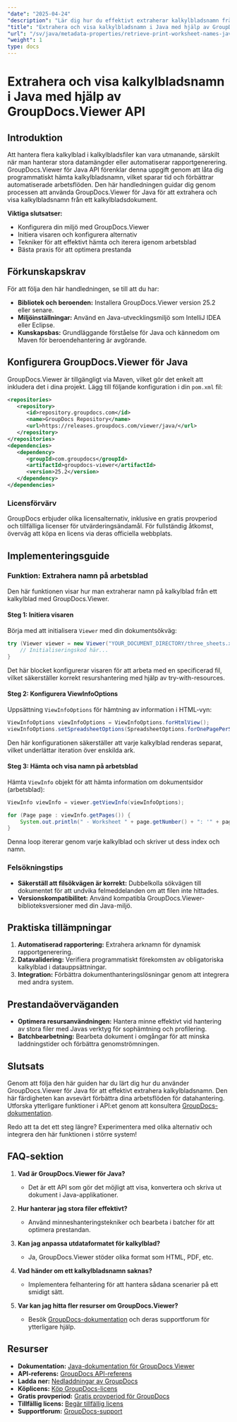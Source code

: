 ```yaml
---
"date": "2025-04-24"
"description": "Lär dig hur du effektivt extraherar kalkylbladsnamn från kalkylblad med GroupDocs.Viewer för Java. Perfekt för att förbättra dina arbetsflöden för dokumentautomation."
"title": "Extrahera och visa kalkylbladsnamn i Java med hjälp av GroupDocs.Viewer API"
"url": "/sv/java/metadata-properties/retrieve-print-worksheet-names-java-groupdocs-viewer/"
"weight": 1
type: docs
---
```

# Extrahera och visa kalkylbladsnamn i Java med hjälp av GroupDocs.Viewer API

## Introduktion

Att hantera flera kalkylblad i kalkylbladsfiler kan vara utmanande, särskilt när man hanterar stora datamängder eller automatiserar rapportgenerering. GroupDocs.Viewer för Java API förenklar denna uppgift genom att låta dig programmatiskt hämta kalkylbladsnamn, vilket sparar tid och förbättrar automatiserade arbetsflöden. Den här handledningen guidar dig genom processen att använda GroupDocs.Viewer för Java för att extrahera och visa kalkylbladsnamn från ett kalkylbladsdokument.

**Viktiga slutsatser:**
- Konfigurera din miljö med GroupDocs.Viewer
- Initiera visaren och konfigurera alternativ
- Tekniker för att effektivt hämta och iterera igenom arbetsblad
- Bästa praxis för att optimera prestanda

## Förkunskapskrav

För att följa den här handledningen, se till att du har:

- **Bibliotek och beroenden:** Installera GroupDocs.Viewer version 25.2 eller senare.
- **Miljöinställningar:** Använd en Java-utvecklingsmiljö som IntelliJ IDEA eller Eclipse.
- **Kunskapsbas:** Grundläggande förståelse för Java och kännedom om Maven för beroendehantering är avgörande.

## Konfigurera GroupDocs.Viewer för Java

GroupDocs.Viewer är tillgängligt via Maven, vilket gör det enkelt att inkludera det i dina projekt. Lägg till följande konfiguration i din `pom.xml` fil:

```xml
<repositories>
   <repository>
      <id>repository.groupdocs.com</id>
      <name>GroupDocs Repository</name>
      <url>https://releases.groupdocs.com/viewer/java/</url>
   </repository>
</repositories>
<dependencies>
   <dependency>
      <groupId>com.groupdocs</groupId>
      <artifactId>groupdocs-viewer</artifactId>
      <version>25.2</version>
   </dependency>
</dependencies>
```

### Licensförvärv

GroupDocs erbjuder olika licensalternativ, inklusive en gratis provperiod och tillfälliga licenser för utvärderingsändamål. För fullständig åtkomst, överväg att köpa en licens via deras officiella webbplats.

## Implementeringsguide

### Funktion: Extrahera namn på arbetsblad

Den här funktionen visar hur man extraherar namn på kalkylblad från ett kalkylblad med GroupDocs.Viewer.

#### Steg 1: Initiera visaren

Börja med att initialisera `Viewer` med din dokumentsökväg:

```java
try (Viewer viewer = new Viewer("YOUR_DOCUMENT_DIRECTORY/three_sheets.xlsx")) {
    // Initialiseringskod här...
}
```

Det här blocket konfigurerar visaren för att arbeta med en specificerad fil, vilket säkerställer korrekt resurshantering med hjälp av try-with-resources.

#### Steg 2: Konfigurera ViewInfoOptions

Uppsättning `ViewInfoOptions` för hämtning av information i HTML-vyn:

```java
ViewInfoOptions viewInfoOptions = ViewInfoOptions.forHtmlView();
viewInfoOptions.setSpreadsheetOptions(SpreadsheetOptions.forOnePagePerSheet());
```

Den här konfigurationen säkerställer att varje kalkylblad renderas separat, vilket underlättar iteration över enskilda ark.

#### Steg 3: Hämta och visa namn på arbetsblad

Hämta `ViewInfo` objekt för att hämta information om dokumentsidor (arbetsblad):

```java
ViewInfo viewInfo = viewer.getViewInfo(viewInfoOptions);

for (Page page : viewInfo.getPages()) {
    System.out.println(" - Worksheet " + page.getNumber() + ": '" + page.getName() + "'");
}
```

Denna loop itererar genom varje kalkylblad och skriver ut dess index och namn.

### Felsökningstips

- **Säkerställ att filsökvägen är korrekt:** Dubbelkolla sökvägen till dokumentet för att undvika felmeddelanden om att filen inte hittades.
- **Versionskompatibilitet:** Använd kompatibla GroupDocs.Viewer-biblioteksversioner med din Java-miljö.

## Praktiska tillämpningar

1. **Automatiserad rapportering:** Extrahera arknamn för dynamisk rapportgenerering.
2. **Datavalidering:** Verifiera programmatiskt förekomsten av obligatoriska kalkylblad i datauppsättningar.
3. **Integration:** Förbättra dokumenthanteringslösningar genom att integrera med andra system.

## Prestandaöverväganden

- **Optimera resursanvändningen:** Hantera minne effektivt vid hantering av stora filer med Javas verktyg för sophämtning och profilering.
- **Batchbearbetning:** Bearbeta dokument i omgångar för att minska laddningstider och förbättra genomströmningen.

## Slutsats

Genom att följa den här guiden har du lärt dig hur du använder GroupDocs.Viewer för Java för att effektivt extrahera kalkylbladsnamn. Den här färdigheten kan avsevärt förbättra dina arbetsflöden för datahantering. Utforska ytterligare funktioner i API:et genom att konsultera [GroupDocs-dokumentation](https://docs.groupdocs.com/viewer/java/).

Redo att ta det ett steg längre? Experimentera med olika alternativ och integrera den här funktionen i större system!

## FAQ-sektion

1. **Vad är GroupDocs.Viewer för Java?**
   - Det är ett API som gör det möjligt att visa, konvertera och skriva ut dokument i Java-applikationer.

2. **Hur hanterar jag stora filer effektivt?**
   - Använd minneshanteringstekniker och bearbeta i batcher för att optimera prestandan.

3. **Kan jag anpassa utdataformatet för kalkylblad?**
   - Ja, GroupDocs.Viewer stöder olika format som HTML, PDF, etc.

4. **Vad händer om ett kalkylbladsnamn saknas?**
   - Implementera felhantering för att hantera sådana scenarier på ett smidigt sätt.

5. **Var kan jag hitta fler resurser om GroupDocs.Viewer?**
   - Besök [GroupDocs-dokumentation](https://docs.groupdocs.com/viewer/java/) och deras supportforum för ytterligare hjälp.

## Resurser

- **Dokumentation:** [Java-dokumentation för GroupDocs Viewer](https://docs.groupdocs.com/viewer/java/)
- **API-referens:** [GroupDocs API-referens](https://reference.groupdocs.com/viewer/java/)
- **Ladda ner:** [Nedladdningar av GroupDocs](https://releases.groupdocs.com/viewer/java/)
- **Köplicens:** [Köp GroupDocs-licens](https://purchase.groupdocs.com/buy)
- **Gratis provperiod:** [Gratis provperiod för GroupDocs](https://releases.groupdocs.com/viewer/java/)
- **Tillfällig licens:** [Begär tillfällig licens](https://purchase.groupdocs.com/temporary-license/)
- **Supportforum:** [GroupDocs-support](https://forum.groupdocs.com/c/viewer/9)